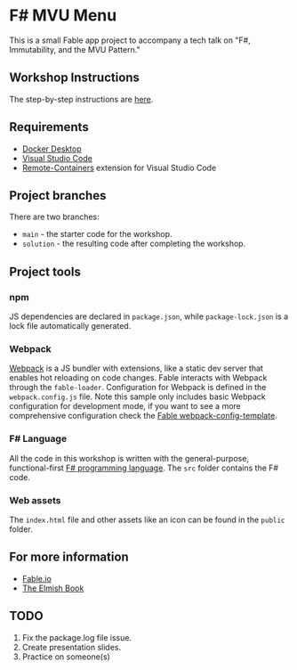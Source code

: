 # F# MVU Menu

This is a small Fable app project
to accompany a tech talk on
"F#, Immutability, and the MVU Pattern."

## Workshop Instructions

The step-by-step instructions are [here](instructions.md).

## Requirements

* [Docker Desktop](https://www.docker.com/products/docker-desktop)
* [Visual Studio Code](https://code.visualstudio.com/Download)
* [Remote-Containers](https://marketplace.visualstudio.com/items?itemName=ms-vscode-remote.remote-containers) extension for Visual Studio Code

## Project branches

There are two branches:

* `main` - the starter code for the workshop.
* `solution` - the resulting code after completing the workshop.

## Project tools

### npm

JS dependencies are declared in `package.json`, while `package-lock.json` is a lock file automatically generated.

### Webpack

[Webpack](https://webpack.js.org) is a JS bundler with extensions, like a static dev server that enables hot reloading on code changes. Fable interacts with Webpack through the `fable-loader`. Configuration for Webpack is defined in the `webpack.config.js` file. Note this sample only includes basic Webpack configuration for development mode, if you want to see a more comprehensive configuration check the [Fable webpack-config-template](https://github.com/fable-compiler/webpack-config-template/blob/master/webpack.config.js).

### F# Language

All the code in this workshop is written with the general-purpose, functional-first [F# programming language](https://fsharp.org/). The `src` folder contains the F# code.

### Web assets

The `index.html` file and other assets like an icon can be found in the `public` folder.

## For more information

* [Fable.io](https://fable.io)
* [The Elmish Book](https://zaid-ajaj.github.io/the-elmish-book/#/)

## TODO

1. Fix the package.log file issue.
1. Create presentation slides.
1. Practice on someone(s)
